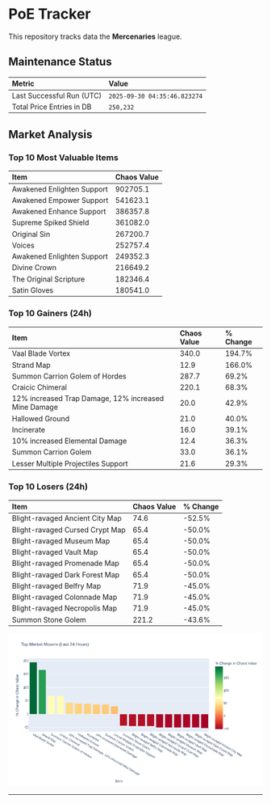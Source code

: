 # PoE Tracker

This repository tracks data the **Mercenaries** league.

## Maintenance Status

<!-- START_MAINTENANCE -->
| Metric | Value |
|:---|:---|
| Last Successful Run (UTC) | `2025-09-30 04:35:46.823274` |
| Total Price Entries in DB | `250,232` |

<!-- END_MAINTENANCE -->

## Market Analysis

<!-- START_ANALYSIS -->
### Top 10 Most Valuable Items
| Item | Chaos Value |
| :--- | :--- |
| Awakened Enlighten Support | 902705.1 |
| Awakened Empower Support | 541623.1 |
| Awakened Enhance Support | 386357.8 |
| Supreme Spiked Shield | 361082.0 |
| Original Sin | 267200.7 |
| Voices | 252757.4 |
| Awakened Enlighten Support | 249352.3 |
| Divine Crown | 216649.2 |
| The Original Scripture | 182346.4 |
| Satin Gloves | 180541.0 |

### Top 10 Gainers (24h)
| Item | Chaos Value | % Change |
| :--- | :--- | :--- |
| Vaal Blade Vortex | 340.0 | 194.7% |
| Strand Map | 12.9 | 166.0% |
| Summon Carrion Golem of Hordes | 287.7 | 69.2% |
| Craicic Chimeral | 220.1 | 68.3% |
| 12% increased Trap Damage, 12% increased Mine Damage | 20.0 | 42.9% |
| Hallowed Ground | 21.0 | 40.0% |
| Incinerate | 16.0 | 39.1% |
| 10% increased Elemental Damage | 12.4 | 36.3% |
| Summon Carrion Golem | 33.0 | 36.1% |
| Lesser Multiple Projectiles Support | 21.6 | 29.3% |

### Top 10 Losers (24h)
| Item | Chaos Value | % Change |
| :--- | :--- | :--- |
| Blight-ravaged Ancient City Map | 74.6 | -52.5% |
| Blight-ravaged Cursed Crypt Map | 65.4 | -50.0% |
| Blight-ravaged Museum Map | 65.4 | -50.0% |
| Blight-ravaged Vault Map | 65.4 | -50.0% |
| Blight-ravaged Promenade Map | 65.4 | -50.0% |
| Blight-ravaged Dark Forest Map | 65.4 | -50.0% |
| Blight-ravaged Belfry Map | 71.9 | -45.0% |
| Blight-ravaged Colonnade Map | 71.9 | -45.0% |
| Blight-ravaged Necropolis Map | 71.9 | -45.0% |
| Summon Stone Golem | 221.2 | -43.6% |


![Market Movers Chart](charts/market_movers.png)
<!-- END_ANALYSIS -->

---
